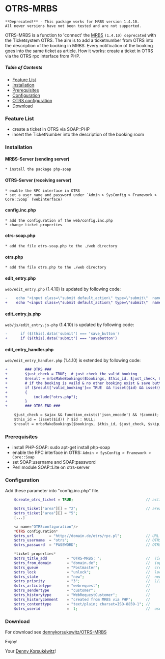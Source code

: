 # OTRS-MRBS

    **Deprecated!** - This package works for MRBS version 1.4.10.
    All newer versions have not been tested and are not supported.

OTRS-MRBS is a function to 'connect' the [MRBS](https://mrbs.sourceforge.io/) `(1.4.10) deprecated` with the Ticketsystem OTRS.
The aim is to add a ticketnumber from OTRS into the description of the booking in MRBS.
Every notification of the booking goes into the same ticket as article.
How it works: create a ticket in OTRS via the OTRS rpc interface from PHP.


##### Table of Contents
- [Feature List](#Feature)
- [Installation](#Installation)
- [Prerequisites](#Prerequisites)
- [Configuration](#Configuration)
- [OTRS configuration](#OTRSconfiguration)
- [Download](#Download)

### Feature List

* create a ticket in OTRS via SOAP::PHP
* insert the TicketNumber into the description of the booking room

### Installation

#### MRBS-Server (sending server)

    * install the package php-soap

#### OTRS-Server (receiving server)

    * enable the RPC interface in OTRS
    * set a user name and password under `Admin > SysConfig > Framework > Core::Soap` (webinterface)

#### config.inc.php

    * add the configuration of the web/config.inc.php
    * change ticket-properties

#### otrs-soap.php

    * add the file otrs-soap.php to the ./web directory

#### otrs.php

    * add the file otrs.php to the ./web directory

#### edit_entry.php

`web/edit_entry.php` (1.4.10) is updated by following code:

```diff
-    echo "<input class=\"submit default_action\" type=\"submit\"  name=\"save_button\" value=\"" .  get_vocab("save") . "\" > \n";
+    echo "<input class=\"submit default_action\" type=\"submit\"  name=\"savebutton\" value=\"" .  get_vocab("save") . "\" > \n";
```

#### edit_entry.js.php

`web/js/edit_entry.js-php` (1.4.10) is updated by following code:

```diff
-      if ($(this).data('submit') === 'save_button')
+      if ($(this).data('submit') === 'savebutton')
```

#### edit_entry_handler.php

`web/edit_entry_handler.php` (1.4.10) is extended by following code:

```diff
+        ### OTRS ###
+        $just_check = TRUE;  # just check the valid booking
+        $result = mrbsMakeBookings($bookings, $this_id, $just_check, $skip, $original_room_id, $need_to_send_mail, $edit_type);
+        # if the booking is vaild & no other booking exist & save button was pressed = include otrs.php
+        if ($result['valid_booking']== TRUE  && !isset($id) && isset($savebutton) )
+        {
+            include("otrs.php");
+        }
+        ### OTRS END ###

    $just_check = $ajax && function_exists('json_encode') && !$commit;
    $this_id = (isset($id)) ? $id : NULL;
    $result = mrbsMakeBookings($bookings, $this_id, $just_check, $skip, $original_room_id, $need_to_send_mail, $edit_type);
```


### Prerequisites

* install PHP-SOAP:  sudo apt-get install php-soap
* enable the RPC interface in OTRS: `Admin > SysConfig > Framework > Core::Soap`
* set SOAP:username and SOAP:password
* Perl module SOAP::Lite on otrs-server

### Configuration

Add these parameter into "config.inc.php" file.

```php
    $create_otrs_ticket = TRUE;                                 // activate otrs-create-ticket function

    $otrs_ticket["area"][] = "2";                               // area number
    $otrs_ticket["area"][] = "5";
    [...]

    <a name="OTRSconfiguration"/>
    *OTRS configuration*
    $otrs_url       = "http://domain.de/otrs/rpc.pl";           // URL of your otrs-server
    $otrs_username  = "otrs";                                   // OTRS-Webinterface -> SysConfig -> Framework -> Core::SOAP -> SOAP:User
    $otrs_password  = "PASSWORD";                               // OTRS-Webinterface -> SysConfig -> Framework -> Core::SOAP -> SOAP:Password

    *ticket properties*
    $otrs_title_add         = "OTRS-MRBS: ";                    //  Ticket-title
    $otrs_from_domain       = "domain.de";                      //  (optional)
    $otrs_queue             = "Postmaster";                     //  create tickets in this queue
    $otrs_lock              = "unlock";                         //  lock/unlock
    $otrs_state             = "new";                            //  new/open/closed..
    $otrs_priority          = "3";                              //  1/2/3/4/5 priority
    $otrs_articletype       = "webrequest";                     //
    $otrs_sendertype        = "customer";                       //
    $otrs_historytype       = "WebRequestCustomer";             //
    $otrs_historycomment    = "created from MRBS via PHP";      //
    $otrs_contenttype       = "text/plain; charset=ISO-8859-1"; //
    $otrs_userid            =  1;                               //  user in OTRS (1 = systemuser)
```


### Download

For download see [dennykorsukewitz/OTRS-MRBS](https://github.com/dennykorsukewitz/OTRS-MRBS)

Enjoy!

Your [Denny Korsukéwitz](https://github.com/dennykorsukewitz)!
